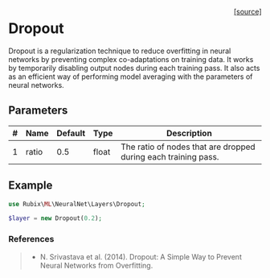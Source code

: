 <span style="float:right;"><a href="https://github.com/RubixML/ML/blob/master/src/NeuralNet/Layers/Dropout.php">[source]</a></span>

# Dropout
Dropout is a regularization technique to reduce overfitting in neural networks by preventing complex co-adaptations on training data. It works by temporarily disabling output nodes during each training pass. It also acts as an efficient way of performing model averaging with the parameters of neural networks.

## Parameters
| # | Name | Default | Type | Description |
|---|---|---|---|---|
| 1 | ratio | 0.5 | float | The ratio of nodes that are dropped during each training pass. |

## Example
```php
use Rubix\ML\NeuralNet\Layers\Dropout;

$layer = new Dropout(0.2);
```

### References
>- N. Srivastava et al. (2014). Dropout: A Simple Way to Prevent Neural Networks from Overfitting.